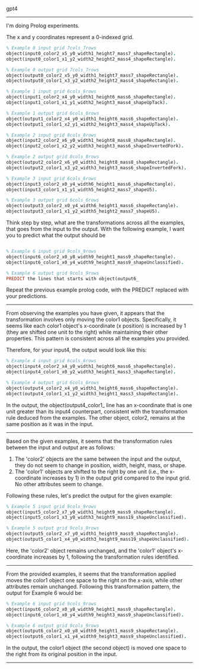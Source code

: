 gpt4

---

I'm doing Prolog experiments.


The x and y coordinates represent a 0-indexed grid.


```prolog
% Example 0 input grid 7cols_7rows
object(input0_color2_x5_y0_width1_height7_mass7_shapeRectangle).
object(input0_color1_x1_y2_width2_height2_mass4_shapeRectangle).

% Example 0 output grid 7cols_7rows
object(output0_color2_x5_y0_width1_height7_mass7_shapeRectangle).
object(output0_color1_x3_y2_width2_height2_mass4_shapeRectangle).

% Example 1 input grid 6cols_6rows
object(input1_color2_x4_y0_width1_height6_mass6_shapeRectangle).
object(input1_color1_x1_y1_width2_height3_mass4_shapeUpTack).

% Example 1 output grid 6cols_6rows
object(output1_color2_x4_y0_width1_height6_mass6_shapeRectangle).
object(output1_color1_x2_y1_width2_height3_mass4_shapeUpTack).

% Example 2 input grid 8cols_8rows
object(input2_color2_x6_y0_width1_height8_mass8_shapeRectangle).
object(input2_color1_x2_y2_width3_height3_mass6_shapeInvertedFork).

% Example 2 output grid 8cols_8rows
object(output2_color2_x6_y0_width1_height8_mass8_shapeRectangle).
object(output2_color1_x3_y2_width3_height3_mass6_shapeInvertedFork).

% Example 3 input grid 6cols_6rows
object(input3_color2_x0_y4_width6_height1_mass6_shapeRectangle).
object(input3_color1_x1_y1_width5_height2_mass7_shapeU5).

% Example 3 output grid 6cols_6rows
object(output3_color2_x0_y4_width6_height1_mass6_shapeRectangle).
object(output3_color1_x1_y2_width5_height2_mass7_shapeU5).
```


Think step by step, what are the transformations across all the examples, that goes from the input to the output.
With the following example, I want you to predict what the output should be


```prolog

% Example 6 input grid 9cols_9rows
object(input6_color2_x0_y8_width9_height1_mass9_shapeRectangle).
object(input6_color1_x0_y4_width9_height3_mass9_shapeUnclassified).

% Example 6 output grid 9cols_9rows
PREDICT the lines that starts with object(output6_
```
Repeat the previous example prolog code, with the PREDICT replaced with your predictions.


---

From observing the examples you have given, it appears that the transformation involves only moving the color1 objects. Specifically, it seems like each color1 object's x-coordinate (x position) is increased by 1 (they are shifted one unit to the right) while maintaining their other properties. This pattern is consistent across all the examples you provided.

Therefore, for your input4, the output would look like this:

```prolog
% Example 4 input grid 6cols_6rows
object(input4_color2_x4_y0_width1_height6_mass6_shapeRectangle).
object(input4_color1_x0_y2_width3_height1_mass3_shapeRectangle).

% Example 4 output grid 6cols_6rows
object(output4_color2_x4_y0_width1_height6_mass6_shapeRectangle).
object(output4_color1_x1_y2_width3_height1_mass3_shapeRectangle).
```

In the output, the object(output4_color1_ line has an x-coordinate that is one unit greater than its input4 counterpart, consistent with the transformation rule deduced from the examples. The other object, color2, remains at the same position as it was in the input.


---

Based on the given examples, it seems that the transformation rules between the input and output are as follows:

1. The 'color2' objects are the same between the input and the output, they do not seem to change in position, width, height, mass, or shape.
2. The 'color1' objects are shifted to the right by one unit (i.e., the x-coordinate increases by 1) in the output grid compared to the input grid. No other attributes seem to change.

Following these rules, let's predict the output for the given example:

```prolog
% Example 5 input grid 9cols_9rows
object(input5_color2_x7_y0_width1_height9_mass9_shapeRectangle).
object(input5_color1_x3_y0_width3_height9_mass19_shapeUnclassified).

% Example 5 output grid 9cols_9rows
object(output5_color2_x7_y0_width1_height9_mass9_shapeRectangle).
object(output5_color1_x4_y0_width3_height9_mass19_shapeUnclassified).
```
Here, the 'color2' object remains unchanged, and the 'color1' object's x-coordinate increases by 1, following the transformation rules identified.

---

From the provided examples, it seems that the transformation applied moves the color1 object one space to the right on the x-axis, while other attributes remain unchanged. Following this transformation pattern, the output for Example 6 would be:

```prolog
% Example 6 input grid 9cols_9rows
object(input6_color2_x0_y8_width9_height1_mass9_shapeRectangle).
object(input6_color1_x0_y4_width9_height3_mass9_shapeUnclassified).

% Example 6 output grid 9cols_9rows
object(output6_color2_x0_y8_width9_height1_mass9_shapeRectangle).
object(output6_color1_x1_y4_width9_height3_mass9_shapeUnclassified).
```

In the output, the color1 object (the second object) is moved one space to the right from its original position in the input.

---


